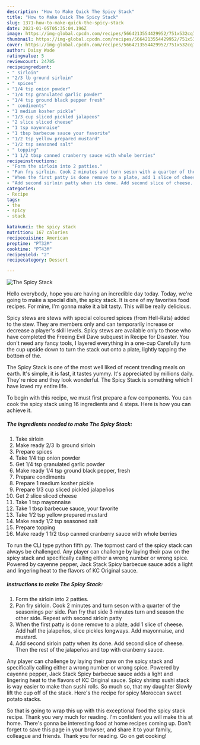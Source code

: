 ```yaml
---
description: "How to Make Quick The Spicy Stack"
title: "How to Make Quick The Spicy Stack"
slug: 1371-how-to-make-quick-the-spicy-stack
date: 2021-01-05T05:35:04.196Z
image: https://img-global.cpcdn.com/recipes/5664213554429952/751x532cq70/the-spicy-stack-recipe-main-photo.jpg
thumbnail: https://img-global.cpcdn.com/recipes/5664213554429952/751x532cq70/the-spicy-stack-recipe-main-photo.jpg
cover: https://img-global.cpcdn.com/recipes/5664213554429952/751x532cq70/the-spicy-stack-recipe-main-photo.jpg
author: Daisy Wade
ratingvalue: 5
reviewcount: 24785
recipeingredient:
- " sirloin"
- "2/3 lb ground sirloin"
- " spices"
- "1/4 tsp onion powder"
- "1/4 tsp granulated garlic powder"
- "1/4 tsp ground black pepper fresh"
- " condiments"
- "1 medium kosher pickle"
- "1/3 cup sliced pickled jalapeos"
- "2 slice sliced cheese"
- "1 tsp mayonnaise"
- "1 tbsp barbecue sauce your favorite"
- "1/2 tsp yellow prepared mustard"
- "1/2 tsp seasoned salt"
- " topping"
- "1 1/2 tbsp canned cranberry sauce with whole berries"
recipeinstructions:
- "Form the sirloin into 2 patties."
- "Pan fry sirloin. Cook 2 minutes and turn seson with a quarter of the seasonings per side. Pan fry that side 3 minutes turn and season the other side. Repeat with second sirloin patty"
- "When the first patty is done remove to a plate, add 1 slice of cheese. Add half the jalapeños, slice pickles longways. Add mayonnaise, and mustard."
- "Add second sirloin patty when its done. Add second slice of cheese. Then the rest of the jalapeños and top with cranberry sauce."
categories:
- Recipe
tags:
- the
- spicy
- stack

katakunci: the spicy stack 
nutrition: 167 calories
recipecuisine: American
preptime: "PT32M"
cooktime: "PT43M"
recipeyield: "2"
recipecategory: Dessert

---
```



![The Spicy Stack](https://img-global.cpcdn.com/recipes/5664213554429952/751x532cq70/the-spicy-stack-recipe-main-photo.jpg)

Hello everybody, hope you are having an incredible day today. Today, we're going to make a special dish, the spicy stack. It is one of my favorites food recipes. For mine, I'm gonna make it a bit tasty. This will be really delicious.

Spicy stews are stews with special coloured spices (from Hell-Rats) added to the stew. They are members only and can temporarily increase or decrease a player&#39;s skill levels. Spicy stews are available only to those who have completed the Freeing Evil Dave subquest in Recipe for Disaster. You don&#39;t need any fancy tools, I layered everything in a one-cup Carefully turn the cup upside down to turn the stack out onto a plate, lightly tapping the bottom of the.

The Spicy Stack is one of the most well liked of recent trending meals on earth. It's simple, it is fast, it tastes yummy. It's appreciated by millions daily. They're nice and they look wonderful. The Spicy Stack is something which I have loved my entire life.


To begin with this recipe, we must first prepare a few components. You can cook the spicy stack using 16 ingredients and 4 steps. Here is how you can achieve it.

<!--inarticleads1-->

##### The ingredients needed to make The Spicy Stack:

1. Take  sirloin
1. Make ready 2/3 lb ground sirloin
1. Prepare  spices
1. Take 1/4 tsp onion powder
1. Get 1/4 tsp granulated garlic powder
1. Make ready 1/4 tsp ground black pepper, fresh
1. Prepare  condiments
1. Prepare 1 medium kosher pickle
1. Prepare 1/3 cup sliced pickled jalapeños
1. Get 2 slice sliced cheese
1. Take 1 tsp mayonnaise
1. Take 1 tbsp barbecue sauce, your favorite
1. Take 1/2 tsp yellow prepared mustard
1. Make ready 1/2 tsp seasoned salt
1. Prepare  topping
1. Make ready 1 1/2 tbsp canned cranberry sauce with whole berries


To run the CLI type python fifth.py. The topmost card of the spicy stack can always be challenged. Any player can challenge by laying their paw on the spicy stack and specifically calling either a wrong number or wrong spice. Powered by cayenne pepper, Jack Stack Spicy barbecue sauce adds a light and lingering heat to the flavors of KC Original sauce. 

<!--inarticleads2-->

##### Instructions to make The Spicy Stack:

1. Form the sirloin into 2 patties.
1. Pan fry sirloin. Cook 2 minutes and turn seson with a quarter of the seasonings per side. Pan fry that side 3 minutes turn and season the other side. Repeat with second sirloin patty
1. When the first patty is done remove to a plate, add 1 slice of cheese. Add half the jalapeños, slice pickles longways. Add mayonnaise, and mustard.
1. Add second sirloin patty when its done. Add second slice of cheese. Then the rest of the jalapeños and top with cranberry sauce.


Any player can challenge by laying their paw on the spicy stack and specifically calling either a wrong number or wrong spice. Powered by cayenne pepper, Jack Stack Spicy barbecue sauce adds a light and lingering heat to the flavors of KC Original sauce. Spicy shrimp sushi stack is way easier to make than sushi rolls. So much so, that my daughter Slowly lift the cup off of the stack. Here&#39;s the recipe for spicy Moroccan sweet potato stacks. 

So that is going to wrap this up with this exceptional food the spicy stack recipe. Thank you very much for reading. I'm confident you will make this at home. There's gonna be interesting food at home recipes coming up. Don't forget to save this page in your browser, and share it to your family, colleague and friends. Thank you for reading. Go on get cooking!
